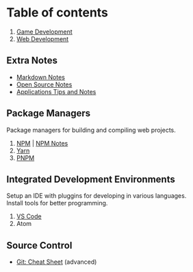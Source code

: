 # Table of contents

1. [Game Development](game-development/README.md)
2. [Web Development](web-development/README.md)

## Extra Notes

+ [Markdown Notes](markdown-notes.md)
+ [Open Source Notes](open-source-notes.md)
+ [Applications Tips and Notes](applications-tips-and-notes.md)

## Package Managers

Package managers for building and compiling web projects.

1. [NPM](https://www.npmjs.com/) | [NPM Notes](npm-notes.md)
2. [Yarn](https://yarnpkg.com/)
3. [PNPM](https://pnpm.js.org)

## Integrated Development Environments

Setup an IDE with pluggins for developing in various languages.  
Install tools for better programming.

1. [VS Code](ide-vs-code.md)
2. Atom

## Source Control

+ [Git: Cheat Sheet](https://dev.to/maxpou/git-cheat-sheet-advanced-3a17) (advanced)
